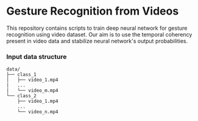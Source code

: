 # Gesture Recognition from Videos

This repository contains scripts to train deep neural network for gesture recognition using video dataset.
Our aim is to use the temporal coherency present in video data and stabilize neural network's output probabilities.

### Input data structure

```
data/
├── class_1
│   ├── video_1.mp4
|   ...
|   └── video_m.mp4
└── class_2
    ├── video_1.mp4
    ...
    └── video_n.mp4
```
